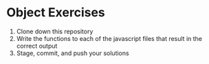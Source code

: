 # Object Exercises

1. Clone down this repository
1. Write the functions to each of the javascript files that result in the correct output
1. Stage, commit, and push your solutions
